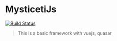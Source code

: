 # MysticetiJs

[![Build Status](https://travis-ci.org/choufeng/mysticetijs.svg?branch=master)](https://travis-ci.org/choufeng/mysticetijs)

> This is a basic framework with vuejs, quasar


